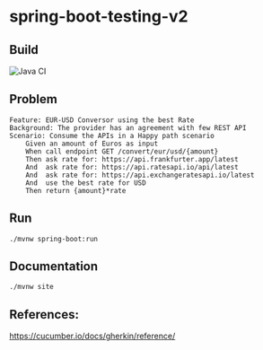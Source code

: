 # spring-boot-testing-v2

## Build
![Java CI](https://github.com/ppedregal/spring-boot-testing-v2/workflows/Java%20CI/badge.svg)

## Problem

```gherkin
Feature: EUR-USD Conversor using the best Rate 
Background: The provider has an agreement with few REST API
Scenario: Consume the APIs in a Happy path scenario
    Given an amount of Euros as input
    When call endpoint GET /convert/eur/usd/{amount}
    Then ask rate for: https://api.frankfurter.app/latest 
    And  ask rate for: https://api.ratesapi.io/api/latest 
    And  ask rate for: https://api.exchangeratesapi.io/latest 
    And  use the best rate for USD  
    Then return {amount}*rate
```

## Run 
```
./mvnw spring-boot:run
```

## Documentation
```
./mvnw site
```

## References:

https://cucumber.io/docs/gherkin/reference/

